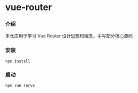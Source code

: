 # vue-router

### 介绍
本仓库用于学习 Vue Router 设计思想和理念，手写部分核心源码
### 安装
```
npm install
```
### 启动
```
npm run serve
```